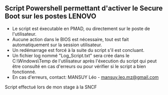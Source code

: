 ## Script Powershell permettant d'activer le Secure Boot sur les postes LENOVO

- Le script est éxecutable en PMAD, ou directement sur le poste de l'utilisateur. 
- Aucune action dans le BIOS est nécessaire, tout est fait automatiquement sur la session utilisateur. 
- Un redémarrage est forcé à la suite du script s'il est concluant.
- Un fichier log nommé "Log_Script.txt" sera crée dans le C:\Windows\Temp de l'utilisateur après l'éxecution du script qui peut être consulté en cas d'erreurs ou pour vérifier si le script a bien fonctionné.
- En cas d'erreurs, contact: MANSUY Léo - mansuy.leo.mz@gmail.com

Script effectué lors de mon stage à la SNCF
